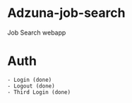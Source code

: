 # Adzuna-job-search
Job Search webapp

# Auth
    - Login (done)
    - Logout (done)
    - Third Login (done)